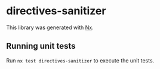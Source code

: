 # directives-sanitizer

This library was generated with [Nx](https://nx.dev).

## Running unit tests

Run `nx test directives-sanitizer` to execute the unit tests.
